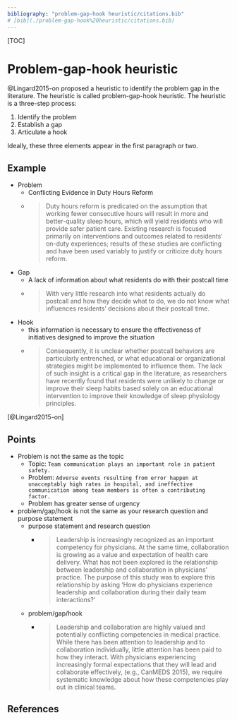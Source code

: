 ```yaml
---
bibliography: "problem-gap-hook heuristic/citations.bib"
# [bib](./problem-gap-hook%20heuristic/citations.bib)
---
```


[TOC]

# Problem-gap-hook heuristic

@Lingard2015-on proposed a heuristic to identify the problem gap in the literature. The heuristic is called problem-gap-hook heuristic. The heuristic is a three-step process:

1. Identify the problem
2. Establish a gap
3. Articulate a hook

Ideally, these three elements appear in the first paragraph or two.

## Example

- Problem
  - Conflicting Evidence in Duty Hours Reform
  - > Duty hours reform is predicated on the assumption that working fewer consecutive hours will result in more and better-quality sleep hours, which will yield residents who will provide safer patient care. Existing research is focused primarily on interventions and outcomes related to residents’ on-duty experiences; results of these studies are conflicting and have been used variably to justify or criticize duty hours reform.
- Gap
  - A lack of information about what residents do with their postcall time
  - > With very little research into what residents actually do postcall and how they decide what to do, we do not know what influences residents’ decisions about their postcall time.
- Hook
  - this information is necessary to ensure the effectiveness of initiatives designed to improve the situation
  - > Consequently, it is unclear whether postcall behaviors are particularly entrenched, or what educational or organizational strategies might be implemented to influence them. The lack of such insight is a critical gap in the literature, as researchers have recently found that residents were unlikely to change or improve their sleep habits based solely on an educational intervention to improve their knowledge of sleep physiology principles.

[@Lingard2015-on]

## Points

- Problem is not the same as the topic
  - Topic: `Team communication plays an important role in patient safety.`
  - Problem: `Adverse events resulting from error happen at unacceptably high rates in hospital, and ineffective communication among team members is often a contributing factor.`
  - Problem has greater sense of urgency
- problem/gap/hook is not the same as your research question and purpose statement
  - purpose statement and research question
    - > Leadership is increasingly recognized as an important competency for physicians. At the same time, collaboration is growing as a value and expectation of health care delivery. What has not been explored is the relationship between leadership and collaboration in physicians’ practice. The purpose of this study was to explore this relationship by asking ‘How do physicians experience leadership and collaboration during their daily team interactions?’
  - problem/gap/hook
    - > Leadership and collaboration are highly valued and potentially conflicting competencies in medical practice. While there has been attention to leadership and to collaboration individually, little attention has been paid to how they interact. With physicians experiencing increasingly formal expectations that they will lead and collaborate effectively, (e.g., CanMEDS 2015), we require systematic knowledge about how these competencies play out in clinical teams.

## References
